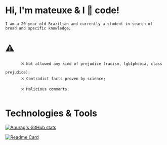 # Hi, I'm mateuxe & I &#x1F90D; code!
    I am a 20 year old Brazilian and currently a student in search of broad and specific knowledge;


# &#x26A0;
           ྾ Not allowed any kind of prejudice (racism, lgbtphobia, class prejudice);
           ྾ Contradict facts proven by science;
           ྾ Malicious comments.      

# Technologies & Tools

 [![Anurag's GitHub stats](https://github-readme-stats.vercel.app/api?username=mateuxe&show_icons=true&theme=merko)](https://github.com/anuraghazra/github-readme-stats)

[![Readme Card](https://github-readme-stats.vercel.app/api/pin/?username=mateuxe&repo=github-readme-stats)](https://github.com/anuraghazra/github-readme-stats)